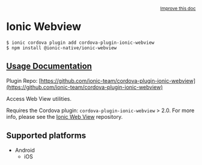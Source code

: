 <a style="float:right;font-size:12px;" href="http://github.com/ionic-team/ionic-native/edit/master/src/@ionic-native/plugins/ionic-webview/index.ts#L1">
  Improve this doc
</a>

# Ionic Webview

```
$ ionic cordova plugin add cordova-plugin-ionic-webview
$ npm install @ionic-native/ionic-webview
```

## [Usage Documentation](https://ionicframework.com/docs/native/ionic-webview/)

Plugin Repo: [https://github.com/ionic-team/cordova-plugin-ionic-webview](https://github.com/ionic-team/cordova-plugin-ionic-webview)

Access Web View utilities.

Requires the Cordova plugin: `cordova-plugin-ionic-webview` > 2.0. For more info, please see the [Ionic Web View](https://github.com/ionic-team/cordova-plugin-ionic-webview) repository.

## Supported platforms

- Android
  - iOS
  


